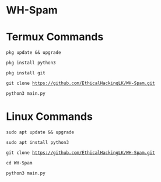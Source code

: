 # WH-Spam
<h1 >Termux Commands</h1>


<code>pkg update && upgrade </code><br>

<code>pkg install python3</code><br>

<code>pkg install git</code><br>

<code>git clone https://github.com/EthicalHackingLK/WH-Spam.git</code><br>

<code>python3 main.py</code><br>


<h1 >Linux Commands</h1>


<code>sudo apt update && upgrade</code>

<code>sudo apt install python3</code>

<code>git clone https://github.com/EthicalHackingLK/WH-Spam.git</code><br>

<code>cd WH-Spam</code>

<code>python3 main.py</code><br>
